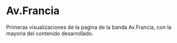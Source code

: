 # Av.Francia
Primeras visualizaciones de la pagina de la banda Av.Francia, con la mayoria del contenido desarrollado.
